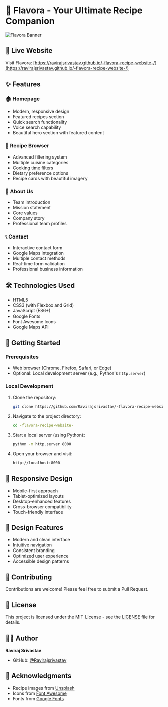 # 🍳 Flavora - Your Ultimate Recipe Companion

![Flavora Banner](https://images.unsplash.com/photo-1556910103-1c02745aae4d?w=1200&h=400&fit=crop)

## 🌟 Live Website
Visit Flavora: [https://ravirajsrivastav.github.io/-flavora-recipe-website-/](https://ravirajsrivastav.github.io/-flavora-recipe-website-/)

## ✨ Features

### 🏠 Homepage
- Modern, responsive design
- Featured recipes section
- Quick search functionality
- Voice search capability
- Beautiful hero section with featured content

### 📖 Recipe Browser
- Advanced filtering system
- Multiple cuisine categories
- Cooking time filters
- Dietary preference options
- Recipe cards with beautiful imagery

### 👥 About Us
- Team introduction
- Mission statement
- Core values
- Company story
- Professional team profiles

### 📞 Contact
- Interactive contact form
- Google Maps integration
- Multiple contact methods
- Real-time form validation
- Professional business information

## 🛠️ Technologies Used
- HTML5
- CSS3 (with Flexbox and Grid)
- JavaScript (ES6+)
- Google Fonts
- Font Awesome Icons
- Google Maps API

## 🚀 Getting Started

### Prerequisites
- Web browser (Chrome, Firefox, Safari, or Edge)
- Optional: Local development server (e.g., Python's `http.server`)

### Local Development
1. Clone the repository:
   ```bash
   git clone https://github.com/Ravirajsrivastav/-flavora-recipe-website-.git
   ```

2. Navigate to the project directory:
   ```bash
   cd -flavora-recipe-website-
   ```

3. Start a local server (using Python):
   ```bash
   python -m http.server 8000
   ```

4. Open your browser and visit:
   ```
   http://localhost:8000
   ```

## 📱 Responsive Design
- Mobile-first approach
- Tablet-optimized layouts
- Desktop-enhanced features
- Cross-browser compatibility
- Touch-friendly interface

## 🎨 Design Features
- Modern and clean interface
- Intuitive navigation
- Consistent branding
- Optimized user experience
- Accessible design patterns

## 🤝 Contributing
Contributions are welcome! Please feel free to submit a Pull Request.

## 📄 License
This project is licensed under the MIT License - see the [LICENSE](LICENSE) file for details.

## 👨‍💻 Author
**Raviraj Srivastav**
- GitHub: [@Ravirajsrivastav](https://github.com/Ravirajsrivastav)

## 🙏 Acknowledgments
- Recipe images from [Unsplash](https://unsplash.com)
- Icons from [Font Awesome](https://fontawesome.com)
- Fonts from [Google Fonts](https://fonts.google.com)
